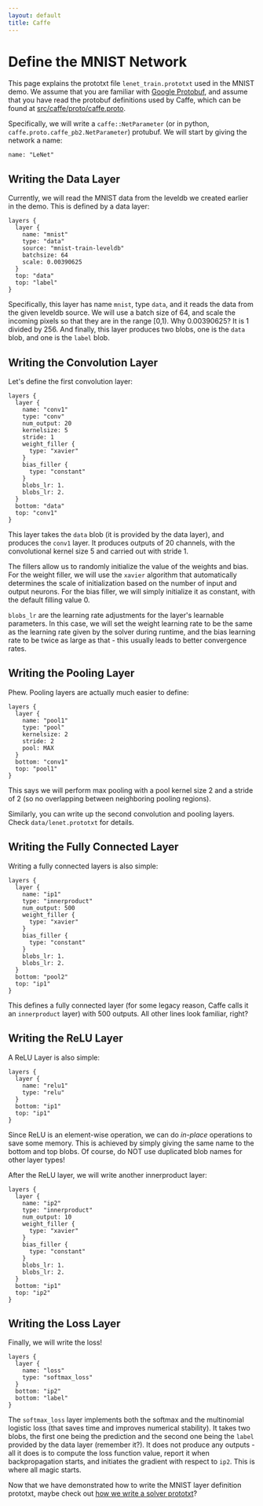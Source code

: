 ```yaml
---
layout: default
title: Caffe
---
```


Define the MNIST Network
=========================

This page explains the prototxt file `lenet_train.prototxt` used in the MNIST demo. We assume that you are familiar with [Google Protobuf](https://developers.google.com/protocol-buffers/docs/overview), and assume that you have read the protobuf definitions used by Caffe, which can be found at [src/caffe/proto/caffe.proto](https://github.com/Yangqing/caffe/blob/master/src/caffe/proto/caffe.proto).

Specifically, we will write a `caffe::NetParameter` (or in python, `caffe.proto.caffe_pb2.NetParameter`) protubuf. We will start by giving the network a name:

    name: "LeNet"

Writing the Data Layer
----------------------
Currently, we will read the MNIST data from the leveldb we created earlier in the demo. This is defined by a data layer:

    layers {
      layer {
        name: "mnist"
        type: "data"
        source: "mnist-train-leveldb"
        batchsize: 64
        scale: 0.00390625
      }
      top: "data"
      top: "label"
    }

Specifically, this layer has name `mnist`, type `data`, and it reads the data from the given leveldb source. We will use a batch size of 64, and scale the incoming pixels so that they are in the range \[0,1\). Why 0.00390625? It is 1 divided by 256. And finally, this layer produces two blobs, one is the `data` blob, and one is the `label` blob.

Writing the Convolution Layer
--------------------------------------------
Let's define the first convolution layer:

    layers {
      layer {
        name: "conv1"
        type: "conv"
        num_output: 20
        kernelsize: 5
        stride: 1
        weight_filler {
          type: "xavier"
        }
        bias_filler {
          type: "constant"
        }
        blobs_lr: 1.
        blobs_lr: 2.
      }
      bottom: "data"
      top: "conv1"
    }

This layer takes the `data` blob (it is provided by the data layer), and produces the `conv1` layer. It produces outputs of 20 channels, with the convolutional kernel size 5 and carried out with stride 1.

The fillers allow us to randomly initialize the value of the weights and bias. For the weight filler, we will use the `xavier` algorithm that automatically determines the scale of initialization based on the number of input and output neurons. For the bias filler, we will simply initialize it as constant, with the default filling value 0.

`blobs_lr` are the learning rate adjustments for the layer's learnable parameters. In this case, we will set the weight learning rate to be the same as the learning rate given by the solver during runtime, and the bias learning rate to be twice as large as that - this usually leads to better convergence rates.

Writing the Pooling Layer
-------------------------
Phew. Pooling layers are actually much easier to define:

    layers {
      layer {
        name: "pool1"
        type: "pool"
        kernelsize: 2
        stride: 2
        pool: MAX
      }
      bottom: "conv1"
      top: "pool1"
    }

This says we will perform max pooling with a pool kernel size 2 and a stride of 2 (so no overlapping between neighboring pooling regions).

Similarly, you can write up the second convolution and pooling layers. Check `data/lenet.prototxt` for details.

Writing the Fully Connected Layer
----------------------------------
Writing a fully connected layers is also simple:

    layers {
      layer {
        name: "ip1"
        type: "innerproduct"
        num_output: 500
        weight_filler {
          type: "xavier"
        }
        bias_filler {
          type: "constant"
        }
        blobs_lr: 1.
        blobs_lr: 2.
      }
      bottom: "pool2"
      top: "ip1"
    }

This defines a fully connected layer (for some legacy reason, Caffe calls it an `innerproduct` layer) with 500 outputs. All other lines look familiar, right?

Writing the ReLU Layer
----------------------
A ReLU Layer is also simple:

    layers {
      layer {
        name: "relu1"
        type: "relu"
      }
      bottom: "ip1"
      top: "ip1"
    }

Since ReLU is an element-wise operation, we can do *in-place* operations to save some memory. This is achieved by simply giving the same name to the bottom and top blobs. Of course, do NOT use duplicated blob names for other layer types!

After the ReLU layer, we will write another innerproduct layer:

    layers {
      layer {
        name: "ip2"
        type: "innerproduct"
        num_output: 10
        weight_filler {
          type: "xavier"
        }
        bias_filler {
          type: "constant"
        }
        blobs_lr: 1.
        blobs_lr: 2.
      }
      bottom: "ip1"
      top: "ip2"
    }

Writing the Loss Layer
-------------------------
Finally, we will write the loss!

    layers {
      layer {
        name: "loss"
        type: "softmax_loss"
      }
      bottom: "ip2"
      bottom: "label"
    }

The `softmax_loss` layer implements both the softmax and the multinomial logistic loss (that saves time and improves numerical stability). It takes two blobs, the first one being the prediction and the second one being the `label` provided by the data layer (remember it?). It does not produce any outputs - all it does is to compute the loss function value, report it when backpropagation starts, and initiates the gradient with respect to `ip2`. This is where all magic starts.

Now that we have demonstrated how to write the MNIST layer definition prototxt, maybe check out [how we write a solver prototxt](mnist_solver_prototxt.html)?
